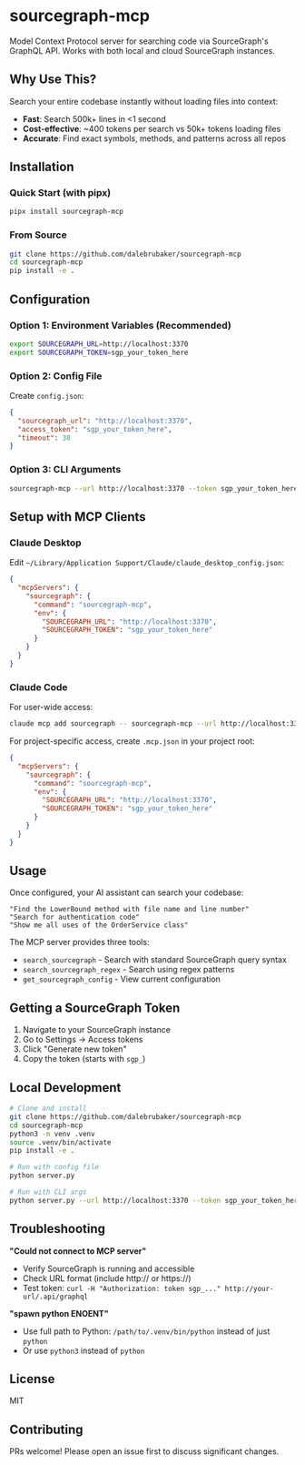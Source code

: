 # sourcegraph-mcp

Model Context Protocol server for searching code via SourceGraph's GraphQL API. Works with both local and cloud SourceGraph instances.

## Why Use This?

Search your entire codebase instantly without loading files into context:
- **Fast**: Search 500k+ lines in <1 second
- **Cost-effective**: ~400 tokens per search vs 50k+ tokens loading files
- **Accurate**: Find exact symbols, methods, and patterns across all repos

## Installation

### Quick Start (with pipx)

```bash
pipx install sourcegraph-mcp
```

### From Source

```bash
git clone https://github.com/dalebrubaker/sourcegraph-mcp
cd sourcegraph-mcp
pip install -e .
```

## Configuration

### Option 1: Environment Variables (Recommended)

```bash
export SOURCEGRAPH_URL=http://localhost:3370
export SOURCEGRAPH_TOKEN=sgp_your_token_here
```

### Option 2: Config File

Create `config.json`:

```json
{
  "sourcegraph_url": "http://localhost:3370",
  "access_token": "sgp_your_token_here",
  "timeout": 30
}
```

### Option 3: CLI Arguments

```bash
sourcegraph-mcp --url http://localhost:3370 --token sgp_your_token_here
```

## Setup with MCP Clients

### Claude Desktop

Edit `~/Library/Application Support/Claude/claude_desktop_config.json`:

```json
{
  "mcpServers": {
    "sourcegraph": {
      "command": "sourcegraph-mcp",
      "env": {
        "SOURCEGRAPH_URL": "http://localhost:3370",
        "SOURCEGRAPH_TOKEN": "sgp_your_token_here"
      }
    }
  }
}
```

### Claude Code

For user-wide access:

```bash
claude mcp add sourcegraph -- sourcegraph-mcp --url http://localhost:3370 --token sgp_your_token_here
```

For project-specific access, create `.mcp.json` in your project root:

```json
{
  "mcpServers": {
    "sourcegraph": {
      "command": "sourcegraph-mcp",
      "env": {
        "SOURCEGRAPH_URL": "http://localhost:3370",
        "SOURCEGRAPH_TOKEN": "sgp_your_token_here"
      }
    }
  }
}
```

## Usage

Once configured, your AI assistant can search your codebase:

```
"Find the LowerBound method with file name and line number"
"Search for authentication code"
"Show me all uses of the OrderService class"
```

The MCP server provides three tools:
- `search_sourcegraph` - Search with standard SourceGraph query syntax
- `search_sourcegraph_regex` - Search using regex patterns
- `get_sourcegraph_config` - View current configuration

## Getting a SourceGraph Token

1. Navigate to your SourceGraph instance
2. Go to Settings → Access tokens
3. Click "Generate new token"
4. Copy the token (starts with `sgp_`)

## Local Development

```bash
# Clone and install
git clone https://github.com/dalebrubaker/sourcegraph-mcp
cd sourcegraph-mcp
python3 -m venv .venv
source .venv/bin/activate
pip install -e .

# Run with config file
python server.py

# Run with CLI args
python server.py --url http://localhost:3370 --token sgp_your_token_here
```

## Troubleshooting

**"Could not connect to MCP server"**
- Verify SourceGraph is running and accessible
- Check URL format (include http:// or https://)
- Test token: `curl -H "Authorization: token sgp_..." http://your-url/.api/graphql`

**"spawn python ENOENT"**
- Use full path to Python: `/path/to/.venv/bin/python` instead of just `python`
- Or use `python3` instead of `python`

## License

MIT

## Contributing

PRs welcome! Please open an issue first to discuss significant changes.
